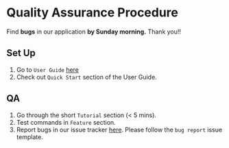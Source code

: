# Quality Assurance Procedure
Find **bugs** in our application **by Sunday morning.** Thank you!!

## Set Up
1. Go to `User Guide` [here](https://ay1920s1-cs2103-f09-4.github.io/main/UserGuide.html)
2. Check out `Quick Start` section of the User Guide.

## QA
1. Go through the short `Tutorial` section (< 5 mins).
2. Test commands in `Feature` section.
3. Report bugs in our issue tracker [here](https://github.com/AY1920S1-CS2103-F09-4/main/issues). Please follow the `bug report` issue template.
